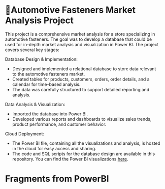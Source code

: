 # 🚗Automotive Fasteners Market Analysis Project
This project is a comprehensive market analysis for a store specializing in automotive fasteners. The goal was to develop a database that could be used for in-depth market analysis and visualization in Power BI. The project covers several key stages:

Database Design & Implementation:
- Designed and implemented a relational database to store data relevant to the automotive fasteners market.
- Created tables for products, customers, orders, order details, and a calendar for time-based analysis.
- The data was carefully structured to support detailed reporting and analysis.

Data Analysis & Visualization:
- Imported the database into Power BI.
- Developed various reports and dashboards to visualize sales trends, product performance, and customer behavior.

Cloud Deployment:
- The Power BI file, containing all the visualizations and analysis, is hosted in the cloud for easy access and sharing.
- The code and SQL scripts for the database design are available in this repository. You can find the Power BI visualizations [here]().

# Fragments from PowerBI
